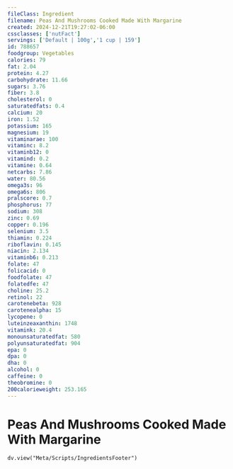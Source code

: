 ```yaml
---
fileClass: Ingredient
filename: Peas And Mushrooms Cooked Made With Margarine
created: 2024-12-21T19:27:02-06:00
cssclasses: ['nutFact']
servings: ['Default | 100g','1 cup | 159']
id: 788657
foodgroup: Vegetables
calories: 79
fat: 2.04
protein: 4.27
carbohydrate: 11.66
sugars: 3.76
fiber: 3.8
cholesterol: 0
saturatedfats: 0.4
calcium: 20
iron: 1.52
potassium: 165
magnesium: 19
vitaminarae: 100
vitaminc: 8.2
vitaminb12: 0
vitamind: 0.2
vitamine: 0.64
netcarbs: 7.86
water: 80.56
omega3s: 96
omega6s: 806
pralscore: 0.7
phosphorus: 77
sodium: 308
zinc: 0.69
copper: 0.196
selenium: 3.5
thiamin: 0.224
riboflavin: 0.145
niacin: 2.134
vitaminb6: 0.213
folate: 47
folicacid: 0
foodfolate: 47
folatedfe: 47
choline: 25.2
retinol: 22
carotenebeta: 928
carotenealpha: 15
lycopene: 0
luteinzeaxanthin: 1748
vitamink: 20.4
monounsaturatedfat: 580
polyunsaturatedfat: 904
epa: 0
dpa: 0
dha: 0
alcohol: 0
caffeine: 0
theobromine: 0
200calorieweight: 253.165
---
```


# Peas And Mushrooms Cooked Made With Margarine

```dataviewjs
dv.view("Meta/Scripts/IngredientsFooter")
```